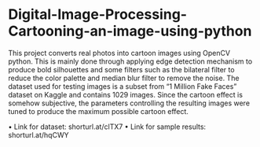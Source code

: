 # Digital-Image-Processing-Cartooning-an-image-using-python

This project converts real photos into cartoon images using OpenCV python. This is mainly done through applying edge detection mechanism to produce bold silhouettes and some filters such as the bilateral filter to reduce the color palette and median blur filter to remove the noise. The dataset used for testing images is a subset from “1 Million Fake Faces” dataset on Kaggle and contains 1029 images. Since the cartoon effect is somehow subjective, the parameters controlling the resulting images were tuned to produce the maximum possible cartoon effect.

• Link for dataset: shorturl.at/clTX7
• Link for sample results: shorturl.at/hqCWY
